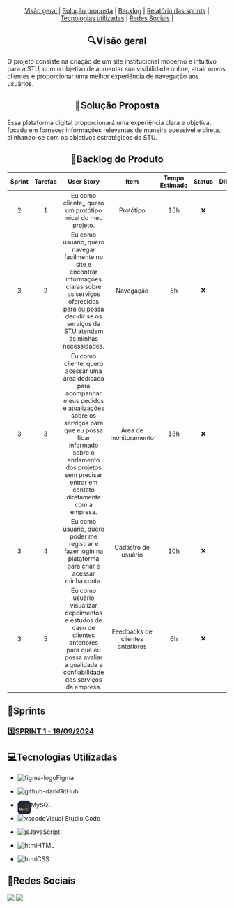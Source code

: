 <span id="topo">

<p align="center"> <a href="#visao"> Visão geral </a> | <a href="#solucao">Solução proposta</a> | <a href="#backlog">Backlog</a> | <a href="#sprint">Relatório das sprints</a> | <a href="#tecnologia">Tecnologias utilizadas</a> | <a href="#redes">Redes Sociais</a> | </p> <span id="visao"> <h2 align="center"> 🔍Visão geral </h2>
O projeto consiste na criação de um site institucional moderno e intuitivo para a STU, com o objetivo de aumentar sua visibilidade online, atrair novos clientes e proporcionar uma melhor experiência de navegação aos usuários.

<span id="solucao"> <h2 align="center">🎯Solução Proposta </h2>
Essa plataforma digital proporcionará uma experiência clara e objetiva, focada em fornecer informações relevantes de maneira acessível e direta, alinhando-se com os objetivos estratégicos da STU.

</p>
<span id="backlog">

<h2 align="center">📃Backlog do Produto </h2>

| Sprint | Tarefas |  User Story   | Item |  Tempo Estimado   | Status   | Dificuldade | 
| :----: | :----: | :----: | :----: | :----: | :----: | :----: |
| 2 | 1 | Eu como cliente,, quero um protótipo inical do meu projeto. | Protótipo | 15h | ❌ | 5 |
| 3 | 2 | Eu como usuário, quero navegar facilmente no site e encontrar informações claras sobre os serviços oferecidos para eu possa decidir se os serviços da STU atendem às minhas necessidades. | Navegação | 5h | ❌ | 1 |
| 3 | 3 | Eu como cliente, quero acessar uma área dedicada para acompanhar meus pedidos e atualizações sobre os serviços para que eu possa ficar informado sobre o andamento dos projetos sem precisar entrar em contato diretamente com a empresa. | Área de monitoramento | 13h | ❌ | 4 |
| 3 | 4 | Eu como usuário, quero poder me registrar e fazer login na plataforma para criar e acessar minha conta. | Cadastro de usuário | 10h | ❌ | 3 |
| 3 | 5 | Eu como usuário visualizar depoimentos e estudos de caso de clientes anteriores para que eu possa avaliar a qualidade e confiabilidade dos serviços da empresa. | Feedbacks de clientes anteriores | 6h | ❌ | 2 |

</span>

<span id="sprint">
    
## 🧷Sprints


 
 ### <a href="./Relatórios/Sprint 1.md">1️⃣SPRINT 1 - 18/09/2024</a>


<span id="tecnologia">
    
<h2 aling="center"> 💻Tecnologias Utilizadas</h2>




* <p>
       <img align="left" title="figma-logo" height="30px" src="https://user-images.githubusercontent.com/76211125/227502784-c94d5e2d-2e39-449b-ba85-053b9106b979.png"/>  Figma 
 </p>

 * <p>
      <img align="left" title="github-dark" height="30px" src="https://user-images.githubusercontent.com/76211125/227561942-1503fb74-eb8e-41d1-936e-bf22bc2d70eb.png#gh-dark-mode-only"/>
     GitHub 
 </p>

 * <p>
    <img align="left" title="sql" height="30px" src="https://github.com/tandpfun/skill-icons/raw/main/icons/MySQL-Dark.svg"/>
   MySQL 
 </p>


 * <p>
   <img align="left" title="vscode" height="30px" src="https://user-images.githubusercontent.com/76211125/227505063-5839c5e0-9524-41ff-9d24-ce6cbaf217a6.png"/>
   Visual Studio Code 
 </p>
 
* <p>
   <img align="left" title="js" height="30px" src="https://github.com/user-attachments/assets/f62742f1-4d23-4ffd-9c06-0bf736e08861"/>
   JavaScript 
 </p>

 * <p>
   <img align="left" title="html" height="30px" src="https://github.com/user-attachments/assets/26dccb82-f0cf-477e-a96c-06725ce9210d"/>
   HTML 
 </p>

 * <p>
   <img align="left" title="html" height="30px" src="https://github.com/user-attachments/assets/68fcc784-67a1-47c3-bb9a-32b9c29ea5aa"/>
   CSS 
 </p>

 ## 🛜Redes Sociais
<span id="redes" width="100%" height="auto">



[<img src="https://img.shields.io/badge/GitHub-100000?style=for-the-badge&logo=github&logoColor=white">](https://github.com/Subinoonibus) [<img src="https://img.shields.io/badge/LinkedIn-0077B5?style=for-the-badge&logo=linkedin&logoColor=white">](https://www.linkedin.com/in/vin%C3%ADcius-henrique-souza-4085b1226/)
